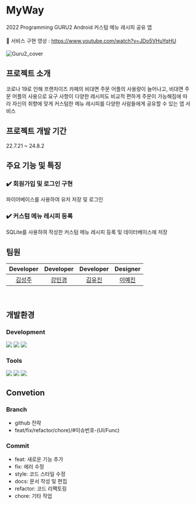 # MyWay
2022 Programming GURU2 Android 커스텀 메뉴 레시피 공유 앱
<br/>
<br/>
🔗 서비스 구현 영상 : https://www.youtube.com/watch?v=JDo5VHuYqHU
<br/>
<br/>
![Guru2_cover](https://github.com/user-attachments/assets/6aa99cbe-4afc-4e98-92ad-784ee940ad3a)



## 프로젝트 소개
코로나 19로 인해 프랜차이즈 카페의 비대면 주문 어플의 사용량이 늘어나고,
비대면 주문 어플의 사용으로 요구 사항이 다양한 레시피도 비교적 편하게 주문이 가능해짐에 따라
자신의 취향에 맞게 커스텀한 메뉴 레시피를 다양한 사람들에게 공유할 수 있는 앱 서비스
<br/>

## 프로젝트 개발 기간<br/>
22.7.21 ~ 24.8.2
<br/>

## 주요 기능 및 특징 <br/>
### ✔️ 회원가입 및 로그인 구현
파이어베이스를 사용하여 유저 저장 및 로그인
### ✔️ 커스텀 메뉴 레시피 등록
SQLite를 사용하여 작성한 커스텀 메뉴 레시피 등록 및 데이터베이스에 저장
<br/>

## 팀원
| Developer | Developer | Developer | Designer |
| :-----: | :-----: | :------: |:------: |
|[김성주](https://github.com/whitecastle20)|[강민경](https://github.com/mingyeong0210)|[김유진](https://github.com/yyyujinnn)|[이예진](https://github.com/Jynn1221)|
<br/>

## 개발환경

### Development
<img src="https://img.shields.io/badge/Android_Studio-3DDC84?style=for-the-badge&logo=android-studio&logoColor=white">  <img src="https://img.shields.io/badge/Kotlin-0095D5?&style=for-the-badge&logo=kotlin&logoColor=white"> 
 <img src="https://img.shields.io/badge/Amazon_AWS-FF9900?style=for-the-badge&logo=amazonaws&logoColor=white">

### Tools
<img src="https://img.shields.io/badge/Visual_Studio_Code-0078D4?style=for-the-badge&logo=visual%20studio%20code&logoColor=white">  <img src="https://img.shields.io/badge/GitHub-100000?style=for-the-badge&logo=github&logoColor=white">  <img src="https://img.shields.io/badge/Discord-7289DA?style=for-the-badge&logo=discord&logoColor=white">

## Convetion
### Branch
- github 전략
- feat/fix/refactor/chore)/#이슈번호-(UI/Func) 

### Commit
- feat: 새로운 기능 추가
- fix: 에러 수정
- style: 코드 스타일 수정
- docs: 문서 작성 및 편집
- refactor: 코드 리팩토링
- chore:  기타 작업




